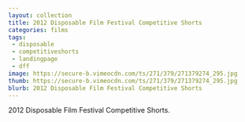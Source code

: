 ```yaml
---
layout: collection
title: 2012 Disposable Film Festival Competitive Shorts
categories: films
tags:
 - disposable
 - competitiveshorts
 - landingpage
 - dff
image: https://secure-b.vimeocdn.com/ts/271/379/271379274_295.jpg
thumb: https://secure-b.vimeocdn.com/ts/271/379/271379274_295.jpg
blurb: 2012 Disposable Film Festival Competitive Shorts
---
```


2012 Disposable Film Festival Competitive Shorts.